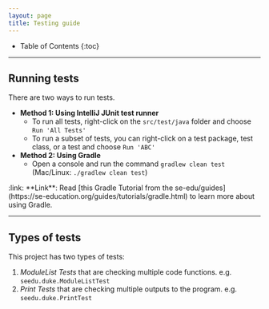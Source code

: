 ```yaml
---
layout: page
title: Testing guide
---
```


* Table of Contents
  {:toc}

--------------------------------------------------------------------------------------------------------------------

## Running tests

There are two ways to run tests.

* **Method 1: Using IntelliJ JUnit test runner**
    * To run all tests, right-click on the `src/test/java` folder and choose `Run 'All Tests'`
    * To run a subset of tests, you can right-click on a test package,
      test class, or a test and choose `Run 'ABC'`
* **Method 2: Using Gradle**
    * Open a console and run the command `gradlew clean test` (Mac/Linux: `./gradlew clean test`)

<div markdown="span" class="alert alert-secondary">:link: **Link**: Read [this Gradle Tutorial from the se-edu/guides](https://se-education.org/guides/tutorials/gradle.html) to learn more about using Gradle.
</div>

--------------------------------------------------------------------------------------------------------------------

## Types of tests

This project has two types of tests:

1. *ModuleList Tests* that are checking multiple code functions.
   e.g. `seedu.duke.ModuleListTest`
2. *Print Tests* that are checking multiple outputs to the program.
   e.g. `seedu.duke.PrintTest`
